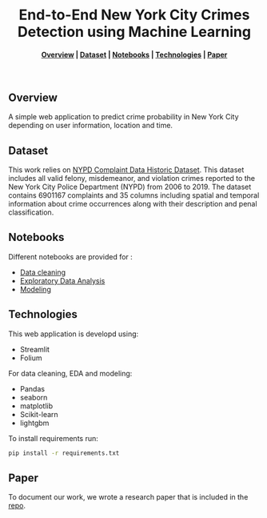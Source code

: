 <h1 align="center">
  <br>
  End-to-End New York City Crimes Detection using Machine Learning


</h1>

<div align="center">
  <h4>
    <a href="#Overview">Overview</a> |
    <a href="#dataset">Dataset</a> |
    <a href="#notebooks">Notebooks</a> |
    <a href="#technologies">Technologies</a> |
    <a href="#paper">Paper</a>
  </h4>
</div>

<br>

## Overview
A simple web application to predict crime probability in New York City depending on user information, location and time.
## Dataset

This work relies on [NYPD Complaint Data Historic Dataset](https://data.cityofnewyork.us/Public-Safety/NYPD-Complaint-Data-Historic/qgea-i56i). This dataset includes all valid felony, misdemeanor, and violation crimes reported to the New York City Police Department (NYPD) from 2006 to 2019. The dataset contains 6901167 complaints and 35 columns including spatial and temporal information about crime occurrences along with their description and penal classification.

## Notebooks

Different notebooks are provided for :
- [Data cleaning](https://github.com/mohamedkaraa/New-York-Crime-Prediction/blob/main/notebooks/ny_crimes_process.ipynb)
- [Exploratory Data Analysis](https://github.com/mohamedkaraa/New-York-Crime-Prediction/blob/main/notebooks/ny_crimes_eda.ipynb)
- [Modeling](https://github.com/mohamedkaraa/New-York-Crime-Prediction/blob/main/notebooks/ny_crimes_predict.ipynb)

## Technologies

This web application is developd using:
- Streamlit
- Folium

For data cleaning, EDA and modeling:
- Pandas
- seaborn
- matplotlib
- Scikit-learn
- lightgbm

To install requirements run:
```sh
pip install -r requirements.txt
```
## Paper

To document our work, we wrote a research paper that is included in the [repo](https://github.com/mohamedkaraa/New-York-Crime-Prediction/blob/main/docs/ny_crime_prediction_paper.pdf).